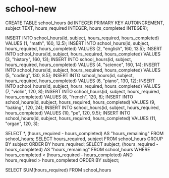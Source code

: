 # school-new
CREATE TABLE school_hours
    (id INTEGER PRIMARY KEY AUTOINCREMENT,
    subject TEXT,
    hours_required INTEGER, 
    hours_completed INTEGER);

INSERT INTO school_hours(id, subject, hours_required, hours_completed) VALUES (1, "math", 160, 12.5);
INSERT INTO school_hours(id, subject, hours_required, hours_completed) VALUES (2, "english", 160, 13.5);
INSERT INTO school_hours(id, subject, hours_required, hours_completed) VALUES (3, "history", 160, 13);
INSERT INTO school_hours(id, subject, hours_required, hours_completed) VALUES (4, "science", 160, 14);
INSERT INTO school_hours(id, subject, hours_required, hours_completed) VALUES (5, "coding", 130, 8.5);
INSERT INTO school_hours(id, subject, hours_required, hours_completed) VALUES (6, "piano", 130, 12);
INSERT INTO school_hours(id, subject, hours_required, hours_completed) VALUES (7, "violin", 120, 8);
INSERT INTO school_hours(id, subject, hours_required, hours_completed) VALUES (8, "french", 120, 8);
INSERT INTO school_hours(id, subject, hours_required, hours_completed) VALUES (9, "baking", 120, 24);
INSERT INTO school_hours(id, subject, hours_required, hours_completed) VALUES (10, "pe", 120, 9.5);
INSERT INTO school_hours(id, subject, hours_required, hours_completed) VALUES (11, "organ", 120, 3);

SELECT *, (hours_required - hours_completed) AS "hours_remaining" FROM school_hours;
SELECT hours_required, subject FROM school_hours GROUP BY subject ORDER BY hours_required; 
SELECT subject, (hours_required - hours_completed) AS "hours_remaining" FROM school_hours WHERE hours_completed < (hours_required - hours_completed) AND hours_required > hours_completed ORDER BY subject;

SELECT SUM(hours_required) FROM school_hours 
